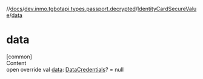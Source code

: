 //[docs](../../../index.md)/[dev.inmo.tgbotapi.types.passport.decrypted](../index.md)/[IdentityCardSecureValue](index.md)/[data](data.md)



# data  
[common]  
Content  
open override val [data](data.md): [DataCredentials](../../dev.inmo.tgbotapi.types.passport.credentials/-data-credentials/index.md)? = null  



